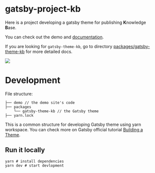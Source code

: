 gatsby-project-kb
===

Here is a project developing a gatsby theme for publishing **K**nowledge **B**ase.

You can check out the demo and [documentation](https://hikerpig.github.io/gatsby-project-kb/).

If you are looking for `gatsby-theme-kb`, go to directory [packages/gatsby-theme-kb](https://github.com/hikerpig/gatsby-project-kb/tree/master/packages/gatsby-theme-kb) for more detailed docs.

![](https://i.loli.net/2021/01/28/cD6QRIZqUoum4Tf.png)

# Development

File structure:

```
├── demo // the demo site's code
├── packages
    └── gatsby-theme-kb // the Gatsby theme
├── yarn.lock
```

This is a common structure for developing Gatsby theme using yarn workspace. You can check more on Gatsby official tutorial [Building a Theme](https://www.gatsbyjs.com/tutorial/building-a-theme/).

## Run it locally

```
yarn # install dependencies
yarn dev # start devlopment
```